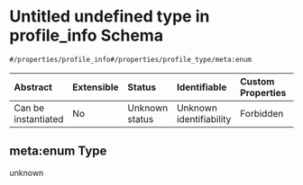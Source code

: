 # Untitled undefined type in profile\_info Schema

```txt
#/properties/profile_info#/properties/profile_type/meta:enum
```



| Abstract            | Extensible | Status         | Identifiable            | Custom Properties | Additional Properties | Access Restrictions | Defined In                                                                                                   |
| :------------------ | :--------- | :------------- | :---------------------- | :---------------- | :-------------------- | :------------------ | :----------------------------------------------------------------------------------------------------------- |
| Can be instantiated | No         | Unknown status | Unknown identifiability | Forbidden         | Allowed               | none                | [profile\_info.schema.json\*](../../out/schemas/sub-schemas/profile_info.schema.json "open original schema") |

## meta:enum Type

unknown
